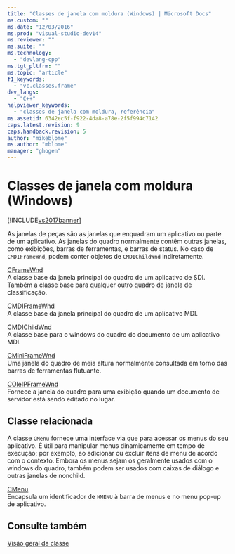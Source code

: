 ```yaml
---
title: "Classes de janela com moldura (Windows) | Microsoft Docs"
ms.custom: ""
ms.date: "12/03/2016"
ms.prod: "visual-studio-dev14"
ms.reviewer: ""
ms.suite: ""
ms.technology: 
  - "devlang-cpp"
ms.tgt_pltfrm: ""
ms.topic: "article"
f1_keywords: 
  - "vc.classes.frame"
dev_langs: 
  - "C++"
helpviewer_keywords: 
  - "classes de janela com moldura, referência"
ms.assetid: 6342ec5f-f922-4da8-a78e-2f5f994c7142
caps.latest.revision: 9
caps.handback.revision: 5
author: "mikeblome"
ms.author: "mblome"
manager: "ghogen"
---
```

# Classes de janela com moldura (Windows)
[!INCLUDE[vs2017banner](../assembler/inline/includes/vs2017banner.md)]

As janelas de peças são as janelas que enquadram um aplicativo ou parte de um aplicativo.  As janelas do quadro normalmente contêm outras janelas, como exibições, barras de ferramentas, e barras de status.  No caso de `CMDIFrameWnd`, podem conter objetos de `CMDIChildWnd` indiretamente.  
  
 [CFrameWnd](../mfc/reference/cframewnd-class.md)  
 A classe base da janela principal do quadro de um aplicativo de SDI.  Também a classe base para qualquer outro quadro de janela de classificação.  
  
 [CMDIFrameWnd](../mfc/reference/cmdiframewnd-class.md)  
 A classe base da janela principal do quadro de um aplicativo MDI.  
  
 [CMDIChildWnd](../mfc/reference/cmdichildwnd-class.md)  
 A classe base para o windows do quadro do documento de um aplicativo MDI.  
  
 [CMiniFrameWnd](../mfc/reference/cminiframewnd-class.md)  
 Uma janela do quadro de meia altura normalmente consultada em torno das barras de ferramentas flutuante.  
  
 [COleIPFrameWnd](../mfc/reference/coleipframewnd-class.md)  
 Fornece a janela do quadro para uma exibição quando um documento de servidor está sendo editado no lugar.  
  
## Classe relacionada  
 A classe `CMenu` fornece uma interface via que para acessar os menus do seu aplicativo.  É útil para manipular menus dinamicamente em tempo de execução; por exemplo, ao adicionar ou excluir itens de menu de acordo com o contexto.  Embora os menus sejam os geralmente usados com o windows do quadro, também podem ser usados com caixas de diálogo e outras janelas de nonchild.  
  
 [CMenu](../mfc/reference/cmenu-class.md)  
 Encapsula um identificador de `HMENU` à barra de menus e no menu pop\-up de aplicativo.  
  
## Consulte também  
 [Visão geral da classe](../mfc/class-library-overview.md)